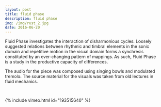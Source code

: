 ```yaml
---
layout: post
title: fluid phase
description: fluid phase
img: /img/rust_2.jpg
date: 2016-06-20
---
```


Fluid Phase investigates the interaction of disharmonious cycles. Loosely suggested relations between rhythmic and timbral elements in the sonic domain and repetitive motion in the visual domain forms a synchresis constituted by an ever-changing pattern of mappings. As such, Fluid Phase is a study in the productive capacity of differences.

The audio for the piece was composed using singing bowls and modulated tremolo. The source material for the visuals was taken from old lectures in fluid mechanics.

<br/>

{% include vimeo.html id="193515640" %}
